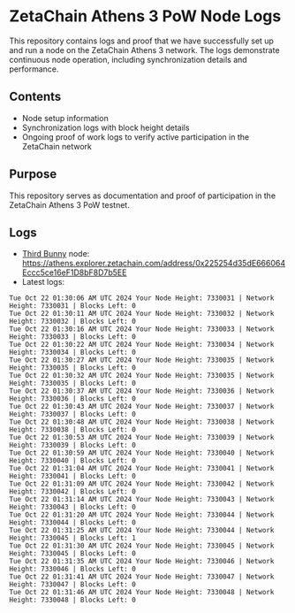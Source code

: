 # ZetaChain Athens 3 PoW Node Logs
This repository contains logs and proof that we have successfully set up and run a node on the ZetaChain Athens 3 network. The logs demonstrate continuous node operation, including synchronization details and performance.

## Contents
- Node setup information
- Synchronization logs with block height details
- Ongoing proof of work logs to verify active participation in the ZetaChain network

## Purpose
This repository serves as documentation and proof of participation in the ZetaChain Athens 3 PoW testnet.

## Logs

- [Third Bunny](https://thirdbunny.xyz/) node: https://athens.explorer.zetachain.com/address/0x225254d35dE666064Eccc5ce16eF1D8bF8D7b5EE
- Latest logs:
```
Tue Oct 22 01:30:06 AM UTC 2024 Your Node Height: 7330031 | Network Height: 7330031 | Blocks Left: 0
Tue Oct 22 01:30:11 AM UTC 2024 Your Node Height: 7330032 | Network Height: 7330032 | Blocks Left: 0
Tue Oct 22 01:30:16 AM UTC 2024 Your Node Height: 7330033 | Network Height: 7330033 | Blocks Left: 0
Tue Oct 22 01:30:22 AM UTC 2024 Your Node Height: 7330034 | Network Height: 7330034 | Blocks Left: 0
Tue Oct 22 01:30:27 AM UTC 2024 Your Node Height: 7330035 | Network Height: 7330035 | Blocks Left: 0
Tue Oct 22 01:30:32 AM UTC 2024 Your Node Height: 7330035 | Network Height: 7330035 | Blocks Left: 0
Tue Oct 22 01:30:37 AM UTC 2024 Your Node Height: 7330036 | Network Height: 7330036 | Blocks Left: 0
Tue Oct 22 01:30:43 AM UTC 2024 Your Node Height: 7330037 | Network Height: 7330037 | Blocks Left: 0
Tue Oct 22 01:30:48 AM UTC 2024 Your Node Height: 7330038 | Network Height: 7330038 | Blocks Left: 0
Tue Oct 22 01:30:53 AM UTC 2024 Your Node Height: 7330039 | Network Height: 7330039 | Blocks Left: 0
Tue Oct 22 01:30:59 AM UTC 2024 Your Node Height: 7330040 | Network Height: 7330040 | Blocks Left: 0
Tue Oct 22 01:31:04 AM UTC 2024 Your Node Height: 7330041 | Network Height: 7330041 | Blocks Left: 0
Tue Oct 22 01:31:09 AM UTC 2024 Your Node Height: 7330042 | Network Height: 7330042 | Blocks Left: 0
Tue Oct 22 01:31:14 AM UTC 2024 Your Node Height: 7330043 | Network Height: 7330043 | Blocks Left: 0
Tue Oct 22 01:31:20 AM UTC 2024 Your Node Height: 7330044 | Network Height: 7330044 | Blocks Left: 0
Tue Oct 22 01:31:25 AM UTC 2024 Your Node Height: 7330044 | Network Height: 7330045 | Blocks Left: 1
Tue Oct 22 01:31:30 AM UTC 2024 Your Node Height: 7330045 | Network Height: 7330045 | Blocks Left: 0
Tue Oct 22 01:31:35 AM UTC 2024 Your Node Height: 7330046 | Network Height: 7330046 | Blocks Left: 0
Tue Oct 22 01:31:41 AM UTC 2024 Your Node Height: 7330047 | Network Height: 7330047 | Blocks Left: 0
Tue Oct 22 01:31:46 AM UTC 2024 Your Node Height: 7330048 | Network Height: 7330048 | Blocks Left: 0
```
